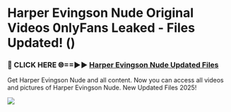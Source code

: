 # Harper Evingson Nude Original Videos 0nlyFans Leaked - Files Updated! ()

<h3>🔴 CLICK HERE 🌐==►► <a href="https://tinyurl.com/2p9ay9w9" rel="nofollow">Harper Evingson Nude Updated Files</a></h3>

Get Harper Evingson Nude and all content. Now you can access all videos and pictures of Harper Evingson Nude. New Updated Files 2025!

[![](https://i.imgur.com/KQgVmj3.gif)](https://tinyurl.com/2p9ay9w9)
